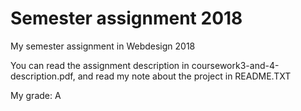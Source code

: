 # Semester assignment 2018
My semester assignment in Webdesign 2018

You can read the assignment description in coursework3-and-4-description.pdf, and read my note about the project in README.TXT

My grade: A
